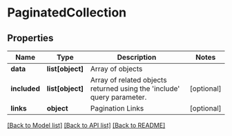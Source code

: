 # PaginatedCollection

## Properties
Name | Type | Description | Notes
------------ | ------------- | ------------- | -------------
**data** | **list[object]** | Array of objects | 
**included** | **list[object]** | Array of related objects returned using the &#39;include&#39; query parameter. | [optional] 
**links** | **object** | Pagination Links | [optional] 

[[Back to Model list]](../README.md#documentation-for-models) [[Back to API list]](../README.md#documentation-for-api-endpoints) [[Back to README]](../README.md)



